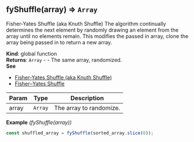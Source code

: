 <a name="fyShuffle"></a>

## fyShuffle(array) ⇒ <code>Array</code>
Fisher-Yates Shuffle (aka Knuth Shuffle)
The algorithm continually determines the next element by randomly drawing an element from the array until no elements remain.
This modifies the passed in array, clone the array being passed in to return a new array.

**Kind**: global function  
**Returns**: <code>Array</code> - - The same array, randomized.  
**See**

- [Fisher-Yates Shuffle (aka Knuth Shuffle)](https://en.wikipedia.org/wiki/Fisher%E2%80%93Yates_shuffle)
- [Fisher–Yates Shuffle](https://bost.ocks.org/mike/shuffle/)


| Param | Type | Description |
| --- | --- | --- |
| array | <code>Array</code> | The array to randomize. |

**Example** *(fyShuffle(array))*  
```js
const shuffled_array = fyShuffle(sorted_array.slice(0));
```
